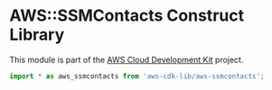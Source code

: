 # AWS::SSMContacts Construct Library


This module is part of the [AWS Cloud Development Kit](https://github.com/aws/aws-cdk) project.

```ts nofixture
import * as aws_ssmcontacts from 'aws-cdk-lib/aws-ssmcontacts';
```

